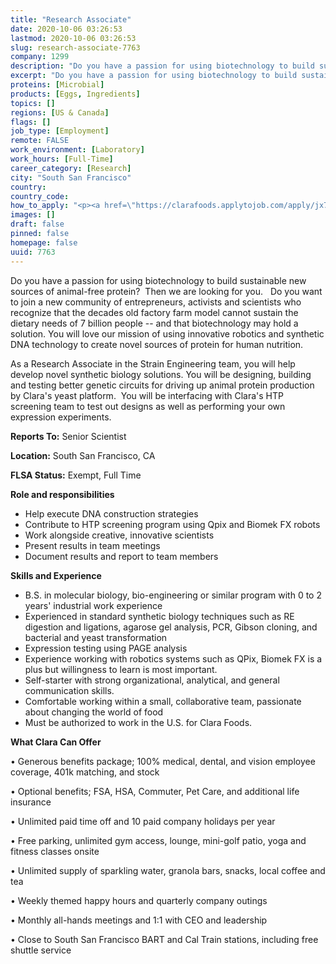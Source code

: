 ```yaml
---
title: "Research Associate"
date: 2020-10-06 03:26:53
lastmod: 2020-10-06 03:26:53
slug: research-associate-7763
company: 1299
description: "Do you have a passion for using biotechnology to build sustainable new sources of animal-free protein?  Then we are looking for you.   Do you want to join a new community of entrepreneurs, activists and scientists who recognize that the decades old factory farm model cannot sustain the dietary needs of 7 billion people – and that biotechnology may hold a solution. You will love our mission of using innovative robotics and synthetic DNA technology to create novel sources of protein for human nutrition."
excerpt: "Do you have a passion for using biotechnology to build sustainable new sources of animal-free protein?  Then we are looking for you.   Do you want to join a new community of entrepreneurs, activists and scientists who recognize that the decades old factory farm model cannot sustain the dietary needs of 7 billion people – and that biotechnology may hold a solution. You will love our mission of using innovative robotics and synthetic DNA technology to create novel sources of protein for human nutrition."
proteins: [Microbial]
products: [Eggs, Ingredients]
topics: []
regions: [US & Canada]
flags: []
job_type: [Employment]
remote: FALSE
work_environment: [Laboratory]
work_hours: [Full-Time]
career_category: [Research]
city: "South San Francisco"
country: 
country_code: 
how_to_apply: "<p><a href=\"https://clarafoods.applytojob.com/apply/jx7fwOe7IU/Research-Associate?source=proteinreport\">https://clarafoods.applytojob.com/apply/jx7fwOe7IU/Research-Associate?s…</a></p>"
images: []
draft: false
pinned: false
homepage: false
uuid: 7763
---
```

Do you have a passion for using biotechnology to build sustainable new
sources of animal-free protein?  Then we are looking for you.   Do you
want to join a new community of entrepreneurs, activists and scientists
who recognize that the decades old factory farm model cannot sustain the
dietary needs of 7 billion people -- and that biotechnology may hold a
solution. You will love our mission of using innovative robotics and
synthetic DNA technology to create novel sources of protein for human
nutrition.

As a Research Associate in the Strain Engineering team, you will help
develop novel synthetic biology solutions. You will be designing,
building and testing better genetic circuits for driving up animal
protein production by Clara's yeast platform.  You will be interfacing
with Clara's HTP screening team to test out designs as well as
performing your own expression experiments.

**Reports To:** Senior Scientist

**Location:** South San Francisco, CA

**FLSA Status:** Exempt, Full Time

**Role and responsibilities**

-   Help execute DNA construction strategies 
-   Contribute to HTP screening program using Qpix and Biomek FX robots
-   Work alongside creative, innovative scientists
-   Present results in team meetings
-   Document results and report to team members

**Skills and Experience**

-   B.S. in molecular biology, bio-engineering or similar program with 0
    to 2 years' industrial work experience
-   Experienced in standard synthetic biology techniques such as RE
    digestion and ligations, agarose gel analysis, PCR, Gibson cloning,
    and bacterial and yeast transformation
-   Expression testing using PAGE analysis 
-   Experience working with robotics systems such as QPix, Biomek FX is
    a plus but willingness to learn is most important.
-   Self-starter with strong organizational, analytical, and general
    communication skills.
-   Comfortable working within a small, collaborative team, passionate
    about changing the world of food
-   Must be authorized to work in the U.S. for Clara Foods.

**What Clara Can Offer**

• Generous benefits package; 100% medical, dental, and vision employee
coverage, 401k matching, and stock

• Optional benefits; FSA, HSA, Commuter, Pet Care, and additional life
insurance

• Unlimited paid time off and 10 paid company holidays per year

• Free parking, unlimited gym access, lounge, mini-golf patio, yoga and
fitness classes onsite

• Unlimited supply of sparkling water, granola bars, snacks, local
coffee and tea

• Weekly themed happy hours and quarterly company outings

• Monthly all-hands meetings and 1:1 with CEO and leadership

• Close to South San Francisco BART and Cal Train stations, including
free shuttle service
